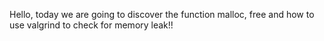 Hello, today we are going to discover the function malloc, free and how to use valgrind to check for memory leak!!
